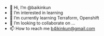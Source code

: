- 👋 Hi, I’m @baikinkun
- 👀 I’m interested in learning
- 🌱 I’m currently learning Terraform, Openshift
- 💞️ I’m looking to collaborate on ...
- 📫 How to reach me b4ikinkun@gmail.com

<!---
baikinkun/baikinkun is a ✨ special ✨ repository because its `README.md` (this file) appears on your GitHub profile.
You can click the Preview link to take a look at your changes.
--->
